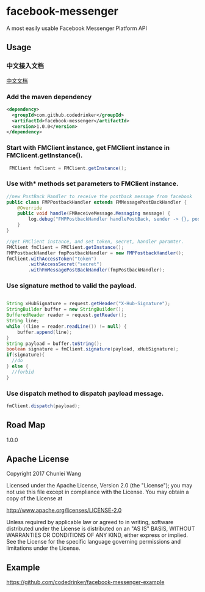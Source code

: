 # facebook-messenger
A most easily usable Facebook Messenger Platform API

## Usage
### 中文接入文档
[中文文档](readme_zh_CN.md)  
### Add the maven dependency
```xml
<dependency>
  <groupId>com.github.codedrinker</groupId>
  <artifactId>facebook-messenger</artifactId>
  <version>1.0.0</version>
</dependency>
```
### Start with FMClient instance, get FMClient instance in FMClicent.getInstance().

```java
 FMClient fmClient = FMClient.getInstance();
```
### Use with* methods set parameters to FMClient instance. 

```java
//new PostBack Handler to receive the postback message from facebook
public class FMPPostbackHandler extends FMMessagePostBackHandler {
    @Override
    public void handle(FMReceiveMessage.Messaging message) {
        log.debug("FMPPostbackHandler handlePostBack, sender -> {}, postback -> {}", message.getSender(), message);
    }
}
```
```java
//get FMClient instance, and set token, secret, handler paramter.
FMClient fmClient = FMClient.getInstance();
FMPPostbackHandler fmpPostbackHandler = new FMPPostbackHandler();
fmClient.withAccessToken("token")
        .withAccessSecret("secret")
        .withFmMessagePostBackHandler(fmpPostbackHandler);
```
### Use signature method to valid the payload.

```java

String xHubSignature = request.getHeader("X-Hub-Signature");
StringBuilder buffer = new StringBuilder();
BufferedReader reader = request.getReader();
String line;
while ((line = reader.readLine()) != null) {
    buffer.append(line);
}
String payload = buffer.toString();
boolean signature = fmClient.signature(payload, xHubSignature);
if(signature){
  //do
} else {
  //forbid
}
```
### Use dispatch method to dispatch payload message.

```java
fmClient.dispatch(payload);
```

## Road Map
1.0.0

## Apache License
Copyright 2017 Chunlei Wang

Licensed under the Apache License, Version 2.0 (the "License");
you may not use this file except in compliance with the License.
You may obtain a copy of the License at

   http://www.apache.org/licenses/LICENSE-2.0

Unless required by applicable law or agreed to in writing, software
distributed under the License is distributed on an "AS IS" BASIS,
WITHOUT WARRANTIES OR CONDITIONS OF ANY KIND, either express or implied.
See the License for the specific language governing permissions and
limitations under the License.

## Example
https://github.com/codedrinker/facebook-messenger-example
